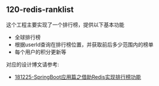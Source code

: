 ## 120-redis-ranklist

这个工程主要实现了一个排行榜，提供以下基本功能

- 全球排行榜
- 根据userId查询在排行榜位置，并获取前后多少范围内的榜单
- 每个用户的积分更新等


对应的设计博文请参考:

- [181225-SpringBoot应用篇之借助Redis实现排行榜功能](http://spring.hhui.top/spring-blog/2018/12/25/181225-SpringBoot%E5%BA%94%E7%94%A8%E7%AF%87%E4%B9%8B%E5%80%9F%E5%8A%A9Redis%E5%AE%9E%E7%8E%B0%E6%8E%92%E8%A1%8C%E6%A6%9C%E5%8A%9F%E8%83%BD/)